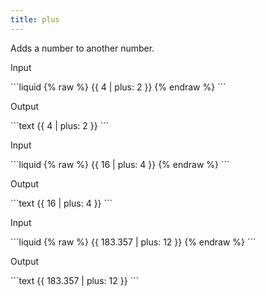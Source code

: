 ```yaml
---
title: plus
---
```


Adds a number to another number.

<p class="code-label">Input</p>
```liquid
{% raw %}
{{ 4 | plus: 2 }}
{% endraw %}
```

<p class="code-label">Output</p>
```text
{{ 4 | plus: 2 }}
```

<p class="code-label">Input</p>
```liquid
{% raw %}
{{ 16 | plus: 4 }}
{% endraw %}
```

<p class="code-label">Output</p>
```text
{{ 16 | plus: 4 }}
```

<p class="code-label">Input</p>
```liquid
{% raw %}
{{ 183.357 | plus: 12 }}
{% endraw %}
```

<p class="code-label">Output</p>
```text
{{ 183.357 | plus: 12 }}
```
